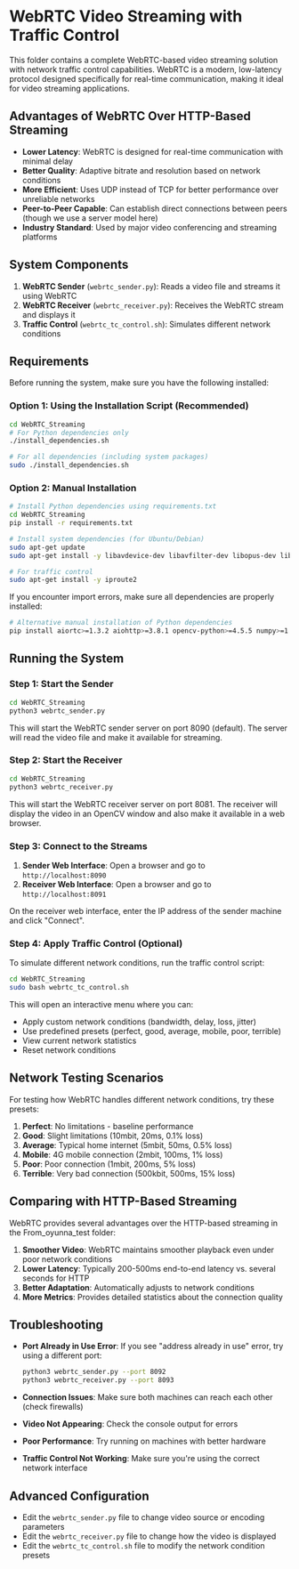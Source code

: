 # WebRTC Video Streaming with Traffic Control

This folder contains a complete WebRTC-based video streaming solution with network traffic control capabilities. WebRTC is a modern, low-latency protocol designed specifically for real-time communication, making it ideal for video streaming applications.

## Advantages of WebRTC Over HTTP-Based Streaming

- **Lower Latency**: WebRTC is designed for real-time communication with minimal delay
- **Better Quality**: Adaptive bitrate and resolution based on network conditions
- **More Efficient**: Uses UDP instead of TCP for better performance over unreliable networks
- **Peer-to-Peer Capable**: Can establish direct connections between peers (though we use a server model here)
- **Industry Standard**: Used by major video conferencing and streaming platforms

## System Components

1. **WebRTC Sender** (`webrtc_sender.py`): Reads a video file and streams it using WebRTC
2. **WebRTC Receiver** (`webrtc_receiver.py`): Receives the WebRTC stream and displays it
3. **Traffic Control** (`webrtc_tc_control.sh`): Simulates different network conditions

## Requirements

Before running the system, make sure you have the following installed:

### Option 1: Using the Installation Script (Recommended)

```bash
cd WebRTC_Streaming
# For Python dependencies only
./install_dependencies.sh

# For all dependencies (including system packages)
sudo ./install_dependencies.sh
```

### Option 2: Manual Installation

```bash
# Install Python dependencies using requirements.txt
cd WebRTC_Streaming
pip install -r requirements.txt

# Install system dependencies (for Ubuntu/Debian)
sudo apt-get update
sudo apt-get install -y libavdevice-dev libavfilter-dev libopus-dev libvpx-dev pkg-config libsrtp2-dev

# For traffic control
sudo apt-get install -y iproute2
```

If you encounter import errors, make sure all dependencies are properly installed:

```bash
# Alternative manual installation of Python dependencies
pip install aiortc>=1.3.2 aiohttp>=3.8.1 opencv-python>=4.5.5 numpy>=1.22.3 av>=9.2.0
```

## Running the System

### Step 1: Start the Sender

```bash
cd WebRTC_Streaming
python3 webrtc_sender.py
```

This will start the WebRTC sender server on port 8090 (default). The server will read the video file and make it available for streaming.

### Step 2: Start the Receiver

```bash
cd WebRTC_Streaming
python3 webrtc_receiver.py
```

This will start the WebRTC receiver server on port 8081. The receiver will display the video in an OpenCV window and also make it available in a web browser.

### Step 3: Connect to the Streams

1. **Sender Web Interface**: Open a browser and go to `http://localhost:8090`
2. **Receiver Web Interface**: Open a browser and go to `http://localhost:8091`

On the receiver web interface, enter the IP address of the sender machine and click "Connect".

### Step 4: Apply Traffic Control (Optional)

To simulate different network conditions, run the traffic control script:

```bash
cd WebRTC_Streaming
sudo bash webrtc_tc_control.sh
```

This will open an interactive menu where you can:
- Apply custom network conditions (bandwidth, delay, loss, jitter)
- Use predefined presets (perfect, good, average, mobile, poor, terrible)
- View current network statistics
- Reset network conditions

## Network Testing Scenarios

For testing how WebRTC handles different network conditions, try these presets:

1. **Perfect**: No limitations - baseline performance
2. **Good**: Slight limitations (10mbit, 20ms, 0.1% loss)
3. **Average**: Typical home internet (5mbit, 50ms, 0.5% loss)
4. **Mobile**: 4G mobile connection (2mbit, 100ms, 1% loss)
5. **Poor**: Poor connection (1mbit, 200ms, 5% loss)
6. **Terrible**: Very bad connection (500kbit, 500ms, 15% loss)

## Comparing with HTTP-Based Streaming

WebRTC provides several advantages over the HTTP-based streaming in the From_oyunna_test folder:

1. **Smoother Video**: WebRTC maintains smoother playback even under poor network conditions
2. **Lower Latency**: Typically 200-500ms end-to-end latency vs. several seconds for HTTP
3. **Better Adaptation**: Automatically adjusts to network conditions
4. **More Metrics**: Provides detailed statistics about the connection quality

## Troubleshooting

- **Port Already in Use Error**: If you see "address already in use" error, try using a different port:
  ```bash
  python3 webrtc_sender.py --port 8092
  python3 webrtc_receiver.py --port 8093
  ```

- **Connection Issues**: Make sure both machines can reach each other (check firewalls)
- **Video Not Appearing**: Check the console output for errors
- **Poor Performance**: Try running on machines with better hardware
- **Traffic Control Not Working**: Make sure you're using the correct network interface

## Advanced Configuration

- Edit the `webrtc_sender.py` file to change video source or encoding parameters
- Edit the `webrtc_receiver.py` file to change how the video is displayed
- Edit the `webrtc_tc_control.sh` file to modify the network condition presets